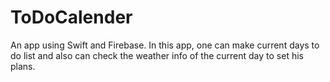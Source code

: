 # ToDoCalender
An app using Swift and Firebase. In this app, one can make current days to do list and also can check the weather info of the current day to set his plans.

